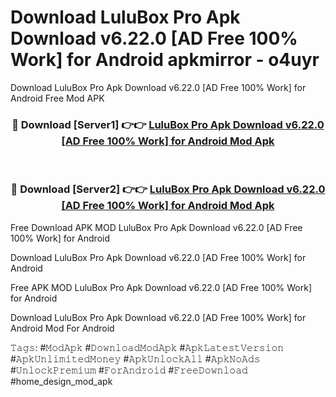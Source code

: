 # Download LuluBox Pro Apk Download v6.22.0 [AD Free 100% Work] for Android apkmirror - o4uyr
Download LuluBox Pro Apk Download v6.22.0 [AD Free 100% Work] for Android Free Mod APK

<div align="center">
<h3>🔴 Download [Server1] 👉👉 <a href="https://apk-comot.site?title=LuluBox_Pro_Apk_Download_v6.22.0_[AD_Free_100%_Work]_for_Android">LuluBox Pro Apk Download v6.22.0 [AD Free 100% Work] for Android Mod Apk</a></h3><br>

<h3>🔴 Download [Server2] 👉👉 <a href="https://apk-comot.site?title=LuluBox_Pro_Apk_Download_v6.22.0_[AD_Free_100%_Work]_for_Android">LuluBox Pro Apk Download v6.22.0 [AD Free 100% Work] for Android Mod Apk</a></h3>
</div>


Free Download APK MOD LuluBox Pro Apk Download v6.22.0 [AD Free 100% Work] for Android

Download LuluBox Pro Apk Download v6.22.0 [AD Free 100% Work] for Android 

Free APK MOD LuluBox Pro Apk Download v6.22.0 [AD Free 100% Work] for Android 

Download LuluBox Pro Apk Download v6.22.0 [AD Free 100% Work] for Android Mod For Android

𝚃𝚊𝚐𝚜: #𝙼𝚘𝚍𝙰𝚙𝚔 #𝙳𝚘𝚠𝚗𝚕𝚘𝚊𝚍𝙼𝚘𝚍𝙰𝚙𝚔 #𝙰𝚙𝚔𝙻𝚊𝚝𝚎𝚜𝚝𝚅𝚎𝚛𝚜𝚒𝚘𝚗 #𝙰𝚙𝚔𝚄𝚗𝚕𝚒𝚖𝚒𝚝𝚎𝚍𝙼𝚘𝚗𝚎𝚢 #𝙰𝚙𝚔𝚄𝚗𝚕𝚘𝚌𝚔𝙰𝚕𝚕 #𝙰𝚙𝚔𝙽𝚘𝙰𝚍𝚜 #𝚄𝚗𝚕𝚘𝚌𝚔𝙿𝚛𝚎𝚖𝚒𝚞𝚖 #𝙵𝚘𝚛𝙰𝚗𝚍𝚛𝚘𝚒𝚍 #𝙵𝚛𝚎𝚎𝙳𝚘𝚠𝚗𝚕𝚘𝚊𝚍 #home_design_mod_apk